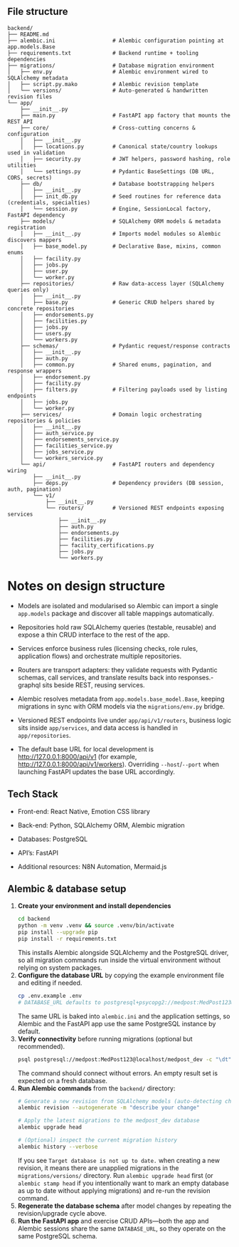 ## File structure
```
backend/
├── README.md
├── alembic.ini                  # Alembic configuration pointing at app.models.Base
├── requirements.txt             # Backend runtime + tooling dependencies
├── migrations/                  # Database migration environment
│   ├── env.py                   # Alembic environment wired to SQLAlchemy metadata
│   ├── script.py.mako           # Alembic revision template
│   └── versions/                # Auto-generated & handwritten revision files
└── app/
    ├── __init__.py
    ├── main.py                  # FastAPI app factory that mounts the REST API
    ├── core/                    # Cross-cutting concerns & configuration
    │   ├── __init__.py
    │   ├── locations.py         # Canonical state/country lookups used in validation
    │   ├── security.py          # JWT helpers, password hashing, role utilities
    │   └── settings.py          # Pydantic BaseSettings (DB URL, CORS, secrets)
    ├── db/                      # Database bootstrapping helpers
    │   ├── __init__.py
    │   ├── init_db.py           # Seed routines for reference data (credentials, specialties)
    │   └── session.py           # Engine, SessionLocal factory, FastAPI dependency
    ├── models/                  # SQLAlchemy ORM models & metadata registration
    │   ├── __init__.py          # Imports model modules so Alembic discovers mappers
    │   ├── base_model.py        # Declarative Base, mixins, common enums
    │   ├── facility.py
    │   ├── jobs.py
    │   ├── user.py
    │   └── worker.py
    ├── repositories/            # Raw data-access layer (SQLAlchemy queries only)
    │   ├── __init__.py
    │   ├── base.py              # Generic CRUD helpers shared by concrete repositories
    │   ├── endorsements.py
    │   ├── facilities.py
    │   ├── jobs.py
    │   ├── users.py
    │   └── workers.py
    ├── schemas/                 # Pydantic request/response contracts
    │   ├── __init__.py
    │   ├── auth.py
    │   ├── common.py            # Shared enums, pagination, and response wrappers
    │   ├── endorsement.py
    │   ├── facility.py
    │   ├── filters.py           # Filtering payloads used by listing endpoints
    │   ├── jobs.py
    │   └── worker.py
    ├── services/                # Domain logic orchestrating repositories & policies
    │   ├── __init__.py
    │   ├── auth_service.py
    │   ├── endorsements_service.py
    │   ├── facilities_service.py
    │   ├── jobs_service.py
    │   └── workers_service.py
    └── api/                     # FastAPI routers and dependency wiring
        ├── __init__.py
        ├── deps.py              # Dependency providers (DB session, auth, pagination)
        └── v1/
            ├── __init__.py
            └── routers/         # Versioned REST endpoints exposing services
                ├── __init__.py
                ├── auth.py
                ├── endorsements.py
                ├── facilities.py
                ├── facility_certifications.py
                ├── jobs.py
                └── workers.py
```
# Notes on design structure
- Models are isolated and modularised so Alembic can import a single `app.models` package and discover all table mappings automatically.

- Repositories hold raw SQLAlchemy queries (testable, reusable) and expose a thin CRUD interface to the rest of the app.

- Services enforce business rules (licensing checks, role rules, application flows) and orchestrate multiple repositories.

- Routers are transport adapters: they validate requests with Pydantic schemas, call services, and translate results back into responses.- graphql sits beside REST, reusing services.

- Alembic resolves metadata from `app.models.base_model.Base`, keeping migrations in sync with ORM models via the `migrations/env.py` bridge.

- Versioned REST endpoints live under `app/api/v1/routers`, business logic sits inside `app/services`, and data access is handled in `app/repositories`.

- The default base URL for local development is http://127.0.0.1:8000/api/v1 (for example, http://127.0.0.1:8000/api/v1/workers). Overriding `--host`/`--port` when launching FastAPI updates the base URL accordingly.


## Tech Stack

- Front-end: React Native, Emotion CSS library

- Back-end: Python, SQLAlchemy ORM, Alembic migration

- Databases: PostgreSQL

- API’s: FastAPI

- Additional resources: N8N Automation, Mermaid.js

## Alembic & database setup

1. **Create your environment and install dependencies**
   ```bash
   cd backend
   python -m venv .venv && source .venv/bin/activate
   pip install --upgrade pip
   pip install -r requirements.txt
   ```
    This installs Alembic alongside SQLAlchemy and the PostgreSQL driver, so
   all migration commands run inside the virtual environment without relying
   on system packages.
2. **Configure the database URL** by copying the example environment file and editing if needed.
   ```bash
   cp .env.example .env
   # DATABASE_URL defaults to postgresql+psycopg2://medpost:MedPost123@localhost/medpost_dev
   ```
   The same URL is baked into `alembic.ini` and the application settings, so Alembic and the FastAPI app use the same PostgreSQL instance by default.
3. **Verify connectivity** before running migrations (optional but recommended).
   ```bash
   psql postgresql://medpost:MedPost123@localhost/medpost_dev -c "\dt"
   ```
   The command should connect without errors. An empty result set is expected on a fresh database.
4. **Run Alembic commands** from the `backend/` directory:
   ```bash
   # Generate a new revision from SQLAlchemy models (auto-detecting changes)
   alembic revision --autogenerate -m "describe your change"

   # Apply the latest migrations to the medpost_dev database
   alembic upgrade head

   # (Optional) inspect the current migration history
   alembic history --verbose
   ```
    If you see `Target database is not up to date.` when creating a new
   revision, it means there are unapplied migrations in the
   `migrations/versions/` directory. Run `alembic upgrade head` first (or
   `alembic stamp head` if you intentionally want to mark an empty database
   as up to date without applying migrations) and re-run the revision command.
5. **Regenerate the database schema** after model changes by repeating the revision/upgrade cycle above.
6. **Run the FastAPI app** and exercise CRUD APIs—both the app and Alembic sessions share the same `DATABASE_URL`, so they operate on the same PostgreSQL schema.

